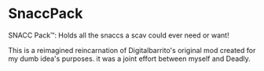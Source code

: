 # SnaccPack
SNACC Pack™: Holds all the snaccs a scav could ever need or want!

This is a reimagined reincarnation of Digitalbarrito's original mod created for my dumb idea's purposes. it was a joint effort between myself and Deadly.

